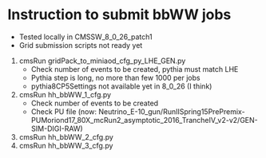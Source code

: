Instruction to submit bbWW jobs
 =======
   * Tested locally in CMSSW_8_0_26_patch1
   * Grid submission scripts not ready yet
1. cmsRun gridPack_to_miniaod_cfg_py_LHE_GEN.py
    * Check number of events to be created, pythia must match LHE
    * Pythia step is long, no more than few 1000 per jobs
    * pythia8CP5Settings not available yet in 8_0_26 (I think)
2. cmsRun hh_bbWW_1_cfg.py
    * Check number of events to be created
    * Check PU file (now: Neutrino_E-10_gun/RunIISpring15PrePremix-PUMoriond17_80X_mcRun2_asymptotic_2016_TrancheIV_v2-v2/GEN-SIM-DIGI-RAW)
3. cmsRun hh_bbWW_2_cfg.py
4. cmsRun hh_bbWW_3_cfg.py


